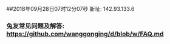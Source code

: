 ##2018年09月28日07时12分07秒 新址: 142.93.133.6
### 兔友常见问题及解答: https://github.com/wanggonging/d/blob/w/FAQ.md
